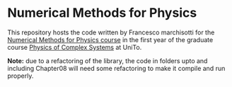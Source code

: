 # Numerical Methods for Physics

This repository hosts the code written by Francesco marchisotti for the [Numerical Methods for Physics course](http://personalpages.to.infn.it/%7emignone/Numerical_Algorithms/) in the first year of the graduate course [Physics of Complex Systems](https://fisica-sc.campusnet.unito.it/do/home.pl) at UniTo.

**Note:** due to a refactoring of the library, the code in folders upto and including Chapter08 will need some refactoring to make it compile and run properly.
